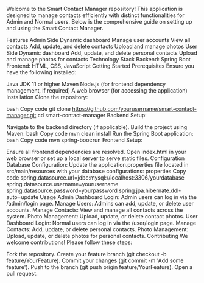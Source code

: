 Welcome to the Smart Contact Manager repository! This application is designed to manage contacts efficiently with distinct functionalities for Admin and Normal users. Below is the comprehensive guide on setting up and using the Smart Contact Manager.

Features
Admin Side
Dynamic dashboard
Manage user accounts
View all contacts
Add, update, and delete contacts
Upload and manage photos
User Side
Dynamic dashboard
Add, update, and delete personal contacts
Upload and manage photos for contacts
Technology Stack
Backend: Spring Boot
Frontend: HTML, CSS, JavaScript
Getting Started
Prerequisites
Ensure you have the following installed:

Java JDK 11 or higher
Maven
Node.js (for frontend dependency management, if required)
A web browser (for accessing the application)
Installation
Clone the repository:

bash
Copy code
git clone https://github.com/yourusername/smart-contact-manager.git
cd smart-contact-manager
Backend Setup:

Navigate to the backend directory (if applicable).
Build the project using Maven:
bash
Copy code
mvn clean install
Run the Spring Boot application:
bash
Copy code
mvn spring-boot:run
Frontend Setup:

Ensure all frontend dependencies are resolved.
Open index.html in your web browser or set up a local server to serve static files.
Configuration
Database Configuration:
Update the application.properties file located in src/main/resources with your database configurations:
properties
Copy code
spring.datasource.url=jdbc:mysql://localhost:3306/yourdatabase
spring.datasource.username=yourusername
spring.datasource.password=yourpassword
spring.jpa.hibernate.ddl-auto=update
Usage
Admin Dashboard
Login: Admin users can log in via the /admin/login page.
Manage Users: Admins can add, update, or delete user accounts.
Manage Contacts: View and manage all contacts across the system.
Photo Management: Upload, update, or delete contact photos.
User Dashboard
Login: Normal users can log in via the /user/login page.
Manage Contacts: Add, update, or delete personal contacts.
Photo Management: Upload, update, or delete photos for personal contacts.
Contributing
We welcome contributions! Please follow these steps:

Fork the repository.
Create your feature branch (git checkout -b feature/YourFeature).
Commit your changes (git commit -m 'Add some feature').
Push to the branch (git push origin feature/YourFeature).
Open a pull request.

